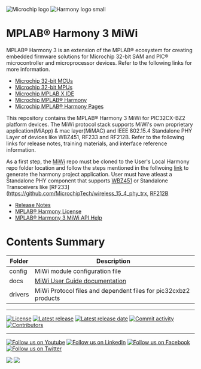 ﻿![Microchip logo](https://raw.githubusercontent.com/wiki/Microchip-MPLAB-Harmony/Microchip-MPLAB-Harmony.github.io/images/microchip_logo.png)
![Harmony logo small](https://raw.githubusercontent.com/wiki/Microchip-MPLAB-Harmony/Microchip-MPLAB-Harmony.github.io/images/microchip_mplab_harmony_logo_small.png)

# MPLAB® Harmony 3 MiWi

MPLAB® Harmony 3 is an extension of the MPLAB® ecosystem for creating embedded firmware solutions for Microchip 32-bit SAM and PIC® microcontroller and microprocessor devices.  Refer to the following links for more information.

- [Microchip 32-bit MCUs](https://www.microchip.com/design-centers/32-bit)
- [Microchip 32-bit MPUs](https://www.microchip.com/design-centers/32-bit-mpus)
- [Microchip MPLAB X IDE](https://www.microchip.com/mplab/mplab-x-ide)
- [Microchip MPLAB® Harmony](https://www.microchip.com/mplab/mplab-harmony)
- [Microchip MPLAB® Harmony Pages](https://microchip-mplab-harmony.github.io/)

This repository contains the MPLAB® Harmony 3 MiWi for PIC32CX-BZ2 platform devices. 
The MiWi protocol stack supports MiWi's own proprietary application(MiApp) & mac layer(MiMAC) and IEEE 802.15.4 Standalone PHY Layer of devices like WBZ451, RF233 and RF212B. 
Refer to the following links for release notes, training materials, and interface reference information.

As a first step, the [MiWi](https://github.com/MicrochipTech/MiWi/tree/main) repo must be cloned to the User's Local Harmony repo folder location and follow the steps mentioned in the follwoing [link](https://github.com/MicrochipTech/MiWi/blob/main/docs/GUID-32628D58-8B41-490F-8DA4-520C34856980.md) to generate the harmony project application.
User must have atleast a Standalone PHY component that supports [WBZ451](https://github.com/Microchip-MPLAB-Harmony/wireless_15_4_phy) or Standalone Transceivers like [RF233](https://github.com/MicrochipTech/wireless_15_4_phy_trx, [RF212B]( https://github.com/MicrochipTech/wireless_15_4_phy_trx )

- [Release Notes](./release_notes.md)
- [MPLAB® Harmony License](mplab_harmony_license.md)
- [MPLAB® Harmony 3 MiWi API Help](docs/index.md)

# Contents Summary

| Folder     | Description                                                       |
| -----------| ------------------------------------------------------------------|
| config     | MiWi module configuration file |
| docs| [MiWi User Guide documentation](docs/index.md)|
| drivers    | MiWi Protocol files and dependent files for pic32cxbz2 products     |


____

[![License](https://img.shields.io/badge/license-Harmony%20license-orange.svg)](https://github.com/Microchip-MPLAB-Harmony/replaceme/blob/master/mplab_harmony_license.md)
[![Latest release](https://img.shields.io/github/release/Microchip-MPLAB-Harmony/replaceme.svg)](https://github.com/Microchip-MPLAB-Harmony/replaceme/releases/latest)
[![Latest release date](https://img.shields.io/github/release-date/Microchip-MPLAB-Harmony/replaceme.svg)](https://github.com/Microchip-MPLAB-Harmony/replaceme/releases/latest)
[![Commit activity](https://img.shields.io/github/commit-activity/y/Microchip-MPLAB-Harmony/replaceme.svg)](https://github.com/Microchip-MPLAB-Harmony/replaceme/graphs/commit-activity)
[![Contributors](https://img.shields.io/github/contributors-anon/Microchip-MPLAB-Harmony/replaceme.svg)]()

____

[![Follow us on Youtube](https://img.shields.io/badge/Youtube-Follow%20us%20on%20Youtube-red.svg)](https://www.youtube.com/user/MicrochipTechnology)
[![Follow us on LinkedIn](https://img.shields.io/badge/LinkedIn-Follow%20us%20on%20LinkedIn-blue.svg)](https://www.linkedin.com/company/microchip-technology)
[![Follow us on Facebook](https://img.shields.io/badge/Facebook-Follow%20us%20on%20Facebook-blue.svg)](https://www.facebook.com/microchiptechnology/)
[![Follow us on Twitter](https://img.shields.io/twitter/follow/MicrochipTech.svg?style=social)](https://twitter.com/MicrochipTech)

[![](https://img.shields.io/github/stars/Microchip-MPLAB-Harmony/replaceme.svg?style=social)]()
[![](https://img.shields.io/github/watchers/Microchip-MPLAB-Harmony/replaceme.svg?style=social)]()


